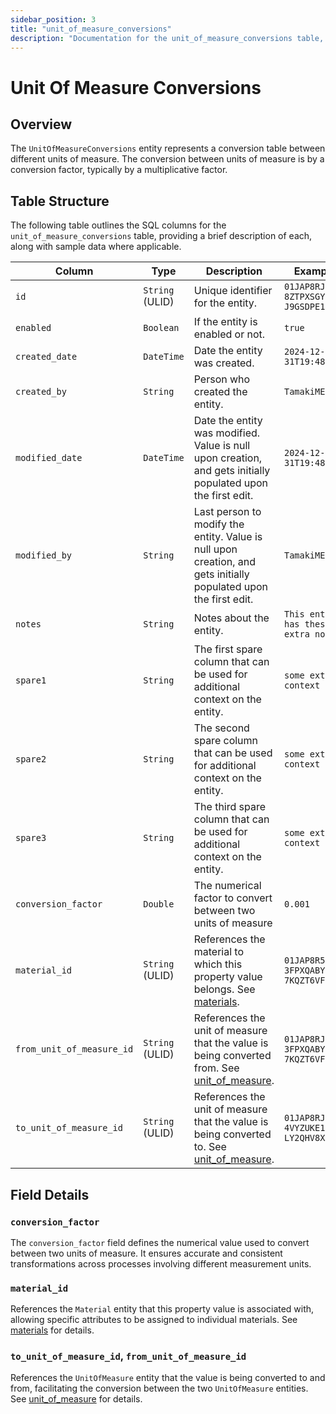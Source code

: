 ```yaml
---
sidebar_position: 3
title: "unit_of_measure_conversions"
description: "Documentation for the unit_of_measure_conversions table, outlining its columns and structure."
---
```


# Unit Of Measure Conversions

## Overview

The `UnitOfMeasureConversions` entity represents a conversion table between different units of measure. The conversion between
units of measure is by a conversion factor, typically by a multiplicative factor.

## Table Structure

The following table outlines the SQL columns for the `unit_of_measure_conversions` table, providing a brief description of each,
along with sample data where applicable.

| Column                    | Type            | Description                                                                                                                                               | Example                             |
|---------------------------|-----------------|-----------------------------------------------------------------------------------------------------------------------------------------------------------|-------------------------------------|
| `id`                      | `String` (ULID) | Unique identifier for the entity.                                                                                                                         | `01JAP8RJBN-8ZTPXSGY-J9GSDPE1`      |
| `enabled`                 | `Boolean`       | If the entity is enabled or not.                                                                                                                          | `true`                              |
| `created_date`            | `DateTime`      | Date the entity was created.                                                                                                                              | `2024-12-31T19:48:44Z`              |
| `created_by`              | `String`        | Person who created the entity.                                                                                                                            | `TamakiMES`                         |
| `modified_date`           | `DateTime`      | Date the entity was modified. Value is null upon creation, and gets initially populated upon the first edit.                                              | `2024-12-31T19:48:44Z`              |
| `modified_by`             | `String`        | Last person to modify the entity. Value is null upon creation, and gets initially populated upon the first edit.                                          | `TamakiMES`                         |
| `notes`                   | `String`        | Notes about the entity.                                                                                                                                   | `This entity has these extra notes` |
| `spare1`                  | `String`        | The first spare column that can be used for additional context on the entity.                                                                             | `some extra context 1`              |
| `spare2`                  | `String`        | The second spare column that can be used for additional context on the entity.                                                                            | `some extra context 2`              |
| `spare3`                  | `String`        | The third spare column that can be used for additional context on the entity.                                                                             | `some extra context 3`              |
| `conversion_factor`       | `Double`        | The numerical factor to convert between two units of measure                                                                                              | `0.001`                             |
| `material_id`             | `String` (ULID) | References the material to which this property value belongs. See [materials](../../material-model/material).                                             | `01JAP8R5RT-3FPXQABY-7KQZT6VF`      |
| `from_unit_of_measure_id` | `String` (ULID) | References the unit of measure that the value is being converted from. See [unit_of_measure](../../utility-models/unit-of-measure-model/unit-of-measure). | `01JAP8RJBN-3FPXQABY-7KQZT6VF`      |
| `to_unit_of_measure_id`   | `String` (ULID) | References the unit of measure that the value is being converted to. See [unit_of_measure](../../utility-models/unit-of-measure-model/unit-of-measure).   | `01JAP8RJBN-4VYZUKE1-LY2QHV8X`      |

## Field Details

### `conversion_factor`

The `conversion_factor` field defines the numerical value used to convert between two units of measure. It ensures accurate and
consistent transformations across processes involving different measurement units.

### `material_id`

References the `Material` entity that this property value is associated with, allowing specific attributes to be
assigned to individual materials.
See [materials](../../material-model/material) for details.

### `to_unit_of_measure_id`, `from_unit_of_measure_id`

References the `UnitOfMeasure` entity that the value is being converted to and from, facilitating the conversion between the two `UnitOfMeasure` entities.
See [unit_of_measure](../../utility-models/unit-of-measure-model/unit-of-measure) for details.
